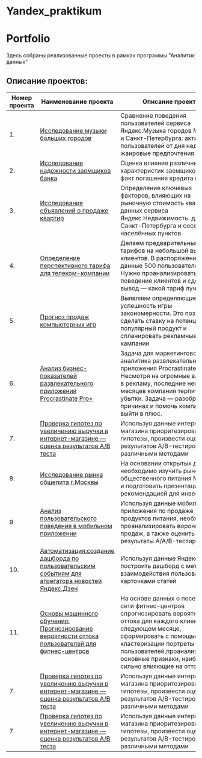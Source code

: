 # Yandex_praktikum
# Portfolio    

Здесь собраны реализованные проекты в рамках программы "Аналитик данных" 
## Описание проектов:  
|Номер проекта| Наименование проекта                      | Описание проекта                                            |   Стек                                          проекта  |
| ----------- | ----------------------------------------------- | -------------------------------------------------------- | ---------------------------------------------------------------------- |  
| 1. | [Исследование музыки больших городов](https://github.com/moseevaevgeniya/-yandex_praktikum/blob/main/Основы%20Python%20и%20анализа%20данных/yandex_music_project.ipynb)| Cравнение поведения пользователей сервиса Яндекс.Музыка городов Москвы и Санкт-Петербурга: активность пользователей от дня недели, жанровые предпочтения|python, pandas |
| 2. | [Исследование надежности заемщиков банка](https://github.com/moseevaevgeniya/-yandex_praktikum/blob/main/2.Предобработка%20данных/credit_scoring_project.ipynb)|Оценка влияния различных характеристик заемщиков на факт погашения кредита в срок|python, pandas |
| 3. | [Исследование объявлений о продаже квартир](https://github.com/moseevaevgeniya/-yandex_praktikum/blob/main/3.Исследовательский%20анализ%20данных/real_estate_project%20(1).ipynb)|Определение ключевых факторов, влияющих на рыночную стоимость квартир, на данных сервиса Яндекс.Недвижимость. для Санкт-Петербурга и соседних населённых пунктов|python, pandas, numpy, Matplotlib, Seaborn, datetime, визуализация данных, предобработка данных, исследовательский анализ данных. |
| 4. | [Определение перспективного тарифа для телеком-компании](https://github.com/moseevaevgeniya/-yandex_praktikum/blob/main/4.Статистический%20анализ%20данных/mobile_operator_project%20(1).ipynb)|Делаем предварительный анализ тарифов на небольшой выборке клиентов. В распоряжении есть данные 500 пользователей. Нужно проанализировать поведение клиентов и сделать вывод — какой тариф лучше|python, pandas, numpy, Matplotlib, Seaborn, Math, Scipy, pandas_profiling,предобработка данных, исследовательский анализ данных, описательная статистика, визуализация, проверка статистических гипотез|
| 5. | [Прогноз продаж компьютерных игр](https://github.com/moseevaevgeniya/-yandex_praktikum/blob/main/5.Сборный%20проект%20№1/games_project%20(1).ipynb)|Выявляем определяющие успешность игры закономерности. Это позволит сделать ставку на потенциально популярный продукт и спланировать рекламные кампании|python, pandas, numpy, math, Matplotlib, Seaborn, Scipy, pandas_profiling, предобработка данных, исследовательский анализ данных, описательная статистика, визуализация, проверка статистических гипотез|
| 6. | [Анализ бизнес-показателей развлекательного приложения Procrastinate Pro+](https://github.com/moseevaevgeniya/-yandex_praktikum/blob/main/6.Анализ%20бизнес-показателей/app_analysis.ipynb)|Задача для маркетингового аналитика развлекательного приложения Procrastinate Pro+. Несмотря на огромные вложения в рекламу, последние несколько месяцев компания терпит убытки. Задача — разобраться в причинах и помочь компании выйти в плюс.|python, pandas, Matplotlib, Seaborn, datetime, предобработка данных, исследовательский анализ данных, когортный анализ, юнит-экономика(LTV,CAC,ROI,CR,Retention Rate), визуализация|
| 7. | [Проверка гипотез по увеличению выручки в интернет-магазине — оценка результатов A/B теста](https://github.com/moseevaevgeniya/-yandex_praktikum/blob/6e284dbdf76fcba4844aeaaa9438f5c41c6b2fdf/7.%D0%9F%D1%80%D0%BE%D0%B2%D0%B5%D1%80%D0%BA%D0%B0%20%D0%B3%D0%B8%D0%BF%D0%BE%D1%82%D0%B5%D0%B7%20%D0%BF%D0%BE%20%D1%83%D0%B2%D0%B5%D0%BB%D0%B8%D1%87%D0%B5%D0%BD%D0%B8%D1%8E%20%D0%B2%D1%8B%D1%80%D1%83%D1%87%D0%BA%D0%B8%20%D0%B8%D0%BD%D1%82%D0%B5%D1%80%D0%BD%D0%B5%D1%82-%D0%BC%D0%B0%D0%B3%D0%B0%D0%B7%D0%B8%D0%BD%D0%B0/a_b_test.ipynb)|Используя данные интернет-магазина приоритезировать гипотезы, произвести оценку результатов A/B-тестирования различными методами|python, pandas, matplotlib, sciPy, A/B-тестирование, проверка статистических гипотез|
| 8. | [Исследование рынка общепита г.Москвы](https://github.com/moseevaevgeniya/-yandex_praktikum/blob/472962fd4d99942b40d6885719578bf2027b4db7/8.%D0%98%D1%81%D1%81%D0%BB%D0%B5%D0%B4%D0%BE%D0%B2%D0%B0%D0%BD%D0%B8%D0%B5%20%D1%80%D1%8B%D0%BD%D0%BA%D0%B0%20%D0%BE%D0%B1%D1%89%D0%B5%D0%BF%D0%B8%D1%82%D0%B0%20%D0%B3.%D0%9C%D0%BE%D1%81%D0%BA%D0%B2%D1%8B/cafe_project.ipynb)|На основании открытых данных необходимо изучить рынок общественного питания Москвы и подготовить презентацию с рекомендацией для инвесторов.|python, pandas, seaborn, plotly, requests, визуализация данных|
| 9. | [Анализ пользовательского поведения в мобильном приложении](https://github.com/moseevaevgeniya/-yandex_praktikum/blob/d032aa9991c6c53da79806afa3e179bbc596b995/9.%D0%90%D0%BD%D0%B0%D0%BB%D0%B8%D0%B7%20%D0%BF%D0%BE%D0%BB%D1%8C%D0%B7%D0%BE%D0%B2%D0%B0%D1%82%D0%B5%D0%BB%D1%8C%D1%81%D0%BA%D0%BE%D0%B3%D0%BE%20%D0%BF%D0%BE%D0%B2%D0%B5%D0%B4%D0%B5%D0%BD%D0%B8%D1%8F%20%D0%B2%20%D0%BC%D0%BE%D0%B1%D0%B8%D0%BB%D1%8C%D0%BD%D0%BE%D0%BC%20%D0%BF%D1%80%D0%B8%D0%BB%D0%BE%D0%B6%D0%B5%D0%BD%D0%B8%D0%B8/README.md/mobile_app.ipynb)|Используя данные мобильного приложения по продаже продуктов питания, необходимо проанализировать воронку продаж, а также оценить результаты A/A/B-тестирования .|python,numpy, pandas, matplotlib, seaborn, plotly, scipy,datetime, A/B-тестирование, событийная аналитика, продуктовые метрики, проверка статистических гипотез, визуализация данных.|
| 10. | [Автоматизация:создание дашборда по пользовательским событиям для агрегатора новостей Яндекс.Дзен](https://github.com/moseevaevgeniya/-yandex_praktikum/blob/2b63cafef4fef518d13f697d1455b510df50fc61/10.%D0%90%D0%B2%D1%82%D0%BE%D0%BC%D0%B0%D1%82%D0%B8%D0%B7%D0%B0%D1%86%D0%B8%D1%8F:%20%D0%BF%D0%BE%D1%81%D1%82%D1%80%D0%BE%D0%B5%D0%BD%D0%B8%D0%B5%20%D0%B4%D0%B0%D1%88%D0%B1%D0%BE%D1%80%D0%B4%D0%B0/README.md/%D0%B4%D0%B0%D1%88%D0%B1%D0%BE%D1%80%D0%B4%20dash_visits.ipynb)|Используя данные Яндекс.Дзена построить дашборд с метриками взаимодействия пользователей с карточками статей|python, pandas, sqlalchemy, [Tableau Public](https://public.tableau.com/authoring/Level_16584398975290/Dashboard1#1), PostgreSQL, продуктовые метрики, построение дашбордов|
| 11. | [Основы машинного обучения: Прогнозирование вероятности оттока пользователей для фитнес-центров](https://github.com/moseevaevgeniya/-yandex_praktikum/blob/7373ffec8f086ebf1d8a6a1b7871d85524176570/11.%D0%9E%D1%81%D0%BD%D0%BE%D0%B2%D1%8B%20%D0%BC%D0%B0%D1%88%D0%B8%D0%BD%D0%BD%D0%BE%D0%B3%D0%BE%20%D0%BE%D0%B1%D1%83%D1%87%D0%B5%D0%BD%D0%B8%D1%8F:%D0%9E%D1%81%D0%BD%D0%BE%D0%B2%D1%8B%20%D0%BC%D0%B0%D1%88%D0%B8%D0%BD%D0%BD%D0%BE%D0%B3%D0%BE%20%D0%BE%D0%B1%D1%83%D1%87%D0%B5%D0%BD%D0%B8%D1%8F:%20%D0%9F%D1%80%D0%BE%D0%B3%D0%BD%D0%BE%D0%B7%D0%B8%D1%80%D0%BE%D0%B2%D0%B0%D0%BD%D0%B8%D0%B5%20%D0%B2%D0%B5%D1%80%D0%BE%D1%8F%D1%82%D0%BD%D0%BE%D1%81%D1%82%D0%B8%20%D0%BE%D1%82%D1%82%D0%BE%D0%BA%D0%B0%20%D0%BF%D0%BE%D0%BB%D1%8C%D0%B7%D0%BE%D0%B2%D0%B0%D1%82%D0%B5%D0%BB%D0%B5%D0%B9%20%D0%B4%D0%BB%D1%8F%20%D1%84%D0%B8%D1%82%D0%BD%D0%B5%D1%81-%D1%86%D0%B5%D0%BD%D1%82%D1%80%D0%BE%D0%B2/README.md/ML_fitness.ipynb)|На основе данных о посетителях сети фитнес-центров спрогнозировать вероятность оттока для каждого клиента в следующем месяце, сформировать с помощью кластеризации портреты пользователей,проанализировать основные признаки, наиболее сильно влияющие на отток|python, pandas,scipy, numpy, sklearn, matplotlib, seaborn, машинное обучение, классификация, кластеризация  |
| 7. | [Проверка гипотез по увеличению выручки в интернет-магазине — оценка результатов A/B теста](https://github.com/moseevaevgeniya/-yandex_praktikum/blob/6e284dbdf76fcba4844aeaaa9438f5c41c6b2fdf/7.%D0%9F%D1%80%D0%BE%D0%B2%D0%B5%D1%80%D0%BA%D0%B0%20%D0%B3%D0%B8%D0%BF%D0%BE%D1%82%D0%B5%D0%B7%20%D0%BF%D0%BE%20%D1%83%D0%B2%D0%B5%D0%BB%D0%B8%D1%87%D0%B5%D0%BD%D0%B8%D1%8E%20%D0%B2%D1%8B%D1%80%D1%83%D1%87%D0%BA%D0%B8%20%D0%B8%D0%BD%D1%82%D0%B5%D1%80%D0%BD%D0%B5%D1%82-%D0%BC%D0%B0%D0%B3%D0%B0%D0%B7%D0%B8%D0%BD%D0%B0/a_b_test.ipynb)|Используя данные интернет-магазина приоритезировать гипотезы, произвести оценку результатов A/B-тестирования различными методами|python, pandas, matplotlib, sciPy, A/B-тестирование, проверка статистических гипотез  |
| 7. | [Проверка гипотез по увеличению выручки в интернет-магазине — оценка результатов A/B теста](https://github.com/moseevaevgeniya/-yandex_praktikum/blob/6e284dbdf76fcba4844aeaaa9438f5c41c6b2fdf/7.%D0%9F%D1%80%D0%BE%D0%B2%D0%B5%D1%80%D0%BA%D0%B0%20%D0%B3%D0%B8%D0%BF%D0%BE%D1%82%D0%B5%D0%B7%20%D0%BF%D0%BE%20%D1%83%D0%B2%D0%B5%D0%BB%D0%B8%D1%87%D0%B5%D0%BD%D0%B8%D1%8E%20%D0%B2%D1%8B%D1%80%D1%83%D1%87%D0%BA%D0%B8%20%D0%B8%D0%BD%D1%82%D0%B5%D1%80%D0%BD%D0%B5%D1%82-%D0%BC%D0%B0%D0%B3%D0%B0%D0%B7%D0%B8%D0%BD%D0%B0/a_b_test.ipynb)|Используя данные интернет-магазина приоритезировать гипотезы, произвести оценку результатов A/B-тестирования различными методами|python, pandas, matplotlib, sciPy, A/B-тестирование, проверка статистических гипотез  |
